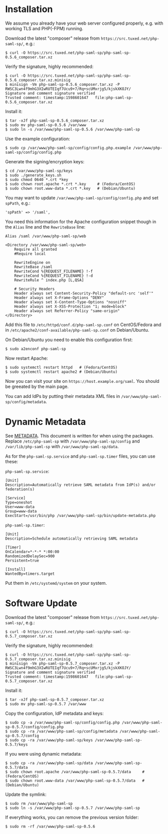 # Installation

We assume you already have your web server configured properly, e.g. with 
working TLS and PHP(-FPM) running.

Download the latest "composer" release from 
`https://src.tuxed.net/php-saml-sp/`, e.g.:

    $ curl -O https://src.tuxed.net/php-saml-sp/php-saml-sp-0.5.6_composer.tar.xz

Verify the signature, highly recommended:

    $ curl -O https://src.tuxed.net/php-saml-sp/php-saml-sp-0.5.6_composer.tar.xz.minisig
    $ minisign -Vm php-saml-sp-0.5.6_composer.tar.xz -P RWSC3Lwn4f9mhG3XIwRUTEIqf7Ucu9+7/Rq+scUMxrjg5/kjskXKOJY/
    Signature and comment signature verified
    Trusted comment: timestamp:1598601647	file:php-saml-sp-0.5.6_composer.tar.xz

Install it:

    $ tar -xJf php-saml-sp-0.5.6_composer.tar.xz
    $ sudo mv php-saml-sp-0.5.6 /var/www
    $ sudo ln -s /var/www/php-saml-sp-0.5.6 /var/www/php-saml-sp

Use the example configuration:

    $ sudo cp /var/www/php-saml-sp/config/config.php.example /var/www/php-saml-sp/config/config.php

Generate the signing/encryption keys:
    
    $ cd /var/www/php-saml-sp/keys
    $ sudo ./generate_keys.sh
    $ sudo chmod 0640 *.crt *key
    $ sudo chown root.apache *.crt *.key     # (Fedora/CentOS)
    $ sudo chown root.www-data *.crt *.key   # (Debian/Ubuntu)
    
You may want to update `/var/www/php-saml-sp/config/config.php` and set 
`spPath`, e.g.:

    'spPath' => '/saml',

You need this information for the Apache configuration snippet though in the
`Alias` line and the `RewriteBase` line:

    Alias /saml /var/www/php-saml-sp/web

    <Directory /var/www/php-saml-sp/web>
        Require all granted
        #Require local

        RewriteEngine on
        RewriteBase /saml
        RewriteCond %{REQUEST_FILENAME} !-f
        RewriteCond %{REQUEST_FILENAME} !-d
        RewriteRule ^ index.php [L,QSA]

        # Security Headers
        Header always set Content-Security-Policy "default-src 'self'"
        Header always set X-Frame-Options "DENY"
        Header always set X-Content-Type-Options "nosniff"
        Header always set X-XSS-Protection "1; mode=block"
        Header always set Referrer-Policy "same-origin"
    </Directory>

Add this file to `/etc/httpd/conf.d/php-saml-sp.conf` on CentOS/Fedora and in 
`/etc/apache2/conf-available/php-saml-sp.conf` on Debian/Ubuntu.

On Debian/Ubuntu you need to enable this configuration first:

    $ sudo a2enconf php-saml-sp
    
Now restart Apache:

    $ sudo systemctl restart httpd   # (Fedora/CentOS)
    $ sudo systemctl restart apache2 # (Debian/Ubuntu)

Now you can visit your site on `https://host.example.org/saml`. You should be
greeated by the main page.

You can add IdPs by putting their metadata XML files in 
`/var/www/php-saml-sp/config/metadata`.

# Dynamic Metadata

See [METADATA](METADATA.md). This document is written for when using the 
packages. Replace `/etc/php-saml-sp` with `/var/www/php-saml-sp/config` and
`/var/lib/php-saml-sp` with `/var/www/php-saml-sp/data`.

As for the `php-saml-sp.service` and `php-saml-sp.timer` files, you can use 
these:

`php-saml-sp.service`:

    [Unit]
    Description=Automatically retrieve SAML metadata from IdP(s) and/or federation(s)

    [Service]
    Type=oneshot
    User=www-data
    Group=www-data
    ExecStart=/usr/bin/php /var/www/php-saml-sp/bin/update-metadata.php
    
`php-saml-sp.timer`:

    [Unit]
    Description=Schedule automatically retrieving SAML metadata

    [Timer]
    OnCalendar=*-*-* *:00:00
    RandomizedDelaySec=900
    Persistent=true

    [Install]
    WantedBy=timers.target
    
Put them in `/etc/systemd/system` on your system.

# Software Update

Download the latest "composer" release from 
`https://src.tuxed.net/php-saml-sp/`, e.g.:

    $ curl -O https://src.tuxed.net/php-saml-sp/php-saml-sp-0.5.7_composer.tar.xz

Verify the signature, highly recommended:

    $ curl -O https://src.tuxed.net/php-saml-sp/php-saml-sp-0.5.7_composer.tar.xz.minisig
    $ minisign -Vm php-saml-sp-0.5.7_composer.tar.xz -P RWSC3Lwn4f9mhG3XIwRUTEIqf7Ucu9+7/Rq+scUMxrjg5/kjskXKOJY/
    Signature and comment signature verified
    Trusted comment: timestamp:1598601647	file:php-saml-sp-0.5.7_composer.tar.xz

Install it:

    $ tar -xJf php-saml-sp-0.5.7_composer.tar.xz
    $ sudo mv php-saml-sp-0.5.7 /var/www

Copy the configuration, IdP metadata and keys:

    $ sudo cp -a /var/www/php-saml-sp/config/config.php /var/www/php-saml-sp-0.5.7/config/config.php
    $ sudo cp -ra /var/www/php-saml-sp/config/metadata /var/www/php-saml-sp-0.5.7/config
    $ sudo cp -ra /var/www/php-saml-sp/keys /var/www/php-saml-sp-0.5.7/keys

If you were using dynamic metadata:

    $ sudo cp -ra /var/www/php-saml-sp/data /var/www/php-saml-sp-0.5.7/data
    $ sudo chown root.apache /var/www/php-saml-sp-0.5.7/data     # (Fedora/CentOS)
    $ sudo chown root.www-data /var/www/php-saml-sp-0.5.7/data   # (Debian/Ubuntu)
    
Update the symlink:

    $ sudo rm /var/www/php-saml-sp
    $ sudo ln -s /var/www/php-saml-sp-0.5.7 /var/www/php-saml-sp
    
If everything works, you can remove the previous version folder:

    $ sudo rm -rf /var/www/php-saml-sp-0.5.6
